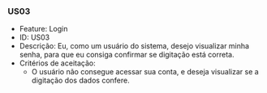 ### US03

- Feature: Login
- ID: US03
- Descrição: Eu, como um usuário do sistema, desejo visualizar minha senha, para que eu consiga confirmar se digitação está correta.
- Critérios de aceitação:
    * O usuário não consegue acessar sua conta, e deseja visualizar se a digitação dos dados confere.
  